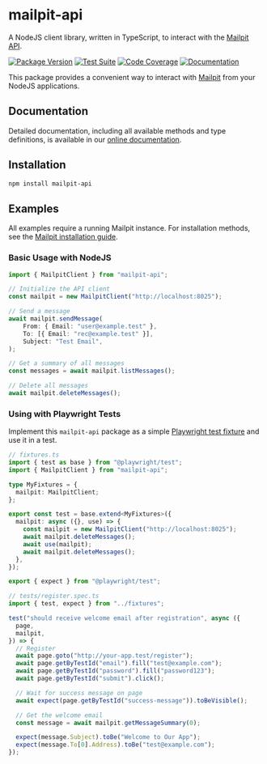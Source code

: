 # mailpit-api

A NodeJS client library, written in TypeScript, to interact with the [Mailpit API](https://mailpit.axllent.org/docs/api-v1/view.html#get-/api/v1/info).

[![Package Version](https://img.shields.io/npm/v/mailpit-api.svg?label=npm)](https://www.npmjs.com/package/mailpit-api)
[![Test Suite](https://github.com/mpspahr/mailpit-api/actions/workflows/test.yml/badge.svg?branch=main)](https://github.com/mpspahr/mailpit-api/actions/workflows/npm-publish.yml)
[![Code Coverage](https://codecov.io/gh/mpspahr/mailpit-api/branch/main/graph/badge.svg?precision=2&label=coverage)](https://codecov.io/gh/mpspahr/mailpit-api)
[![Documentation](https://github.com/mpspahr/mailpit-api/actions/workflows/deploy-docs.yml/badge.svg?branch=main&label=docs)](https://mpspahr.github.io/mailpit-api/)

This package provides a convenient way to interact with [Mailpit](https://mailpit.axllent.org/) from your NodeJS applications.

## Documentation

Detailed documentation, including all available methods and type definitions, is available in our [online documentation](https://mpspahr.github.io/mailpit-api/).

## Installation

```bash
npm install mailpit-api
```

## Examples

All examples require a running Mailpit instance. For installation methods, see the [Mailpit installation guide](https://mailpit.axllent.org/docs/install/).

### Basic Usage with NodeJS

```typescript
import { MailpitClient } from "mailpit-api";

// Initialize the API client
const mailpit = new MailpitClient("http://localhost:8025");

// Send a message
await mailpit.sendMessage(
    From: { Email: "user@example.test" },
    To: [{ Email: "rec@example.test" }],
    Subject: "Test Email",
);

// Get a summary of all messages
const messages = await mailpit.listMessages();

// Delete all messages
await mailpit.deleteMessages();
```

### Using with Playwright Tests

Implement this `mailpit-api` package as a simple [Playwright test fixture](https://playwright.dev/docs/test-fixtures) and use it in a test.

```typescript
// fixtures.ts
import { test as base } from "@playwright/test";
import { MailpitClient } from "mailpit-api";

type MyFixtures = {
  mailpit: MailpitClient;
};

export const test = base.extend<MyFixtures>({
  mailpit: async ({}, use) => {
    const mailpit = new MailpitClient("http://localhost:8025");
    await mailpit.deleteMessages();
    await use(mailpit);
    await mailpit.deleteMessages();
  },
});

export { expect } from "@playwright/test";
```

```typescript
// tests/register.spec.ts
import { test, expect } from "../fixtures";

test("should receive welcome email after registration", async ({
  page,
  mailpit,
}) => {
  // Register
  await page.goto("http://your-app.test/register");
  await page.getByTestId("email").fill("test@example.com");
  await page.getByTestId("password").fill("password123");
  await page.getByTestId("submit").click();

  // Wait for success message on page
  await expect(page.getByTestId("success-message")).toBeVisible();

  // Get the welcome email
  const message = await mailpit.getMessageSummary(0);

  expect(message.Subject).toBe("Welcome to Our App");
  expect(message.To[0].Address).toBe("test@example.com");
});
```
